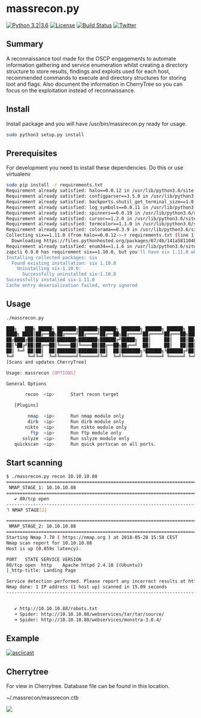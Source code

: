 # massrecon.py

[![Python 3.2|3.6](https://img.shields.io/badge/python-3.2|3.6-green.svg)](https://www.python.org/) [![License](https://img.shields.io/badge/license-GPL3-_red.svg)](https://www.gnu.org/licenses/gpl-3.0.en.html) [![Build Status](https://travis-ci.org/mikaelkall/massrecon.svg?branch=master)](https://travis-ci.org/mikaelkall/massrecon) [![Twitter](https://img.shields.io/badge/twitter-@massrecon-blue.svg)](https://twitter.com/MickeKall)

## Summary

A reconnaissance tool made for the OSCP engagements to automate information gathering and service enumeration whilst creating a directory structure to store  results, findings and exploits used for each host, recommended commands to execute and directory structures for storing loot and flags.
Also document the information in CherryTree so you can focus on the exploitation instead of reconnaissance.

## Install

Install package and you will have /usr/bin/massrecon.py ready for usage.

```sh
sudo python3 setup.py install
```

## Prerequisites

For development you need to install these dependencies. Do this or use virtualenv

```sh
sudo pip install -r requirements.txt
Requirement already satisfied: halo==0.0.12 in /usr/lib/python3.6/site-packages (from -r requirements.txt (line 1)) (0.0.12)
Requirement already satisfied: configparser==3.5.0 in /usr/lib/python3.6/site-packages (from -r requirements.txt (line 2)) (3.5.0)
Requirement already satisfied: backports.shutil_get_terminal_size==1.0.0 in /usr/lib/python3.6/site-packages (from halo==0.0.12->-r requirements.txt (line 1)) (1.0.0)
Requirement already satisfied: log_symbols==0.0.11 in /usr/lib/python3.6/site-packages (from halo==0.0.12->-r requirements.txt (line 1)) (0.0.11)
Requirement already satisfied: spinners==0.0.19 in /usr/lib/python3.6/site-packages (from halo==0.0.12->-r requirements.txt (line 1)) (0.0.19)
Requirement already satisfied: cursor==1.2.0 in /usr/lib/python3.6/site-packages (from halo==0.0.12->-r requirements.txt (line 1)) (1.2.0)
Requirement already satisfied: termcolor==1.1.0 in /usr/lib/python3.6/site-packages (from halo==0.0.12->-r requirements.txt (line 1)) (1.1.0)
Requirement already satisfied: colorama==0.3.9 in /usr/lib/python3.6/site-packages (from halo==0.0.12->-r requirements.txt (line 1)) (0.3.9)
Collecting six==1.11.0 (from halo==0.0.12->-r requirements.txt (line 1))
  Downloading https://files.pythonhosted.org/packages/67/4b/141a581104b1f6397bfa78ac9d43d8ad29a7ca43ea90a2d863fe3056e86a/six-1.11.0-py2.py3-none-any.whl
Requirement already satisfied: enum34==1.1.6 in /usr/lib/python3.6/site-packages (from log_symbols==0.0.11->halo==0.0.12->-r requirements.txt (line 1)) (1.1.6)
zapcli 0.9.0 has requirement six==1.10.0, but you'll have six 1.11.0 which is incompatible.
Installing collected packages: six
  Found existing installation: six 1.10.0
    Uninstalling six-1.10.0:
      Successfully uninstalled six-1.10.0
Successfully installed six-1.11.0
Cache entry deserialization failed, entry ignored
```

## Usage

```sh
./massrecon.py

███╗   ███╗ █████╗ ███████╗███████╗██████╗ ███████╗ ██████╗ ██████╗ ███╗   ██╗
████╗ ████║██╔══██╗██╔════╝██╔════╝██╔══██╗██╔════╝██╔════╝██╔═══██╗████╗  ██║
██╔████╔██║███████║███████╗███████╗██████╔╝█████╗  ██║     ██║   ██║██╔██╗ ██║
██║╚██╔╝██║██╔══██║╚════██║╚════██║██╔══██╗██╔══╝  ██║     ██║   ██║██║╚██╗██║
██║ ╚═╝ ██║██║  ██║███████║███████║██║  ██║███████╗╚██████╗╚██████╔╝██║ ╚████║
╚═╝     ╚═╝╚═╝  ╚═╝╚══════╝╚══════╝╚═╝  ╚═╝╚══════╝ ╚═════╝ ╚═════╝ ╚═╝  ╚═══╝
[Scans and updates CherryTree]

Usage: massrecon [OPTIONS]

General Options

       recon  <ip>      Start recon target

   [Plugins]

        nmap  <ip>      Run nmap module only
        dirb  <ip>      Run dirb module only
       nikto  <ip>      Run nikto module only
         ftp  <ip>      Run ftp module only
      sslyze  <ip>      Run sslyze module only
   quickscan  <ip>      Run quick portscan on all ports.

 ```

## Start scanning

```sh
$ ./massrecon.py recon 10.10.10.88
==========================================================================================
 NMAP_STAGE_1: 10.10.10.88
==========================================================================================
   ✔ 80/tcp open
------------------------------------------------------------------------------------------
⠹ NMAP STAGE[2]

==========================================================================================
 NMAP_STAGE_2: 10.10.10.88
==========================================================================================
Starting Nmap 7.70 ( https://nmap.org ) at 2018-05-20 15:58 CEST
Nmap scan report for 10.10.10.88
Host is up (0.059s latency).

PORT   STATE SERVICE VERSION
80/tcp open  http    Apache httpd 2.4.18 ((Ubuntu))
|_http-title: Landing Page

Service detection performed. Please report any incorrect results at https://nmap.org/submit/ .
Nmap done: 1 IP address (1 host up) scanned in 15.09 seconds
------------------------------------------------------------------------------------------


   ✔ http://10.10.10.88/robots.txt
   ➜ Spider: http://10.10.10.88/webservices/tar/tar/source/
   ➜ Spider: http://10.10.10.88/webservices/monstra-3.0.4/
 ```

## Example


[![asciicast](https://asciinema.org/a/0enJTtQtQv0Jc6OTDvhqSazgN.svg)](https://asciinema.org/a/0enJTtQtQv0Jc6OTDvhqSazgN)


## Cherrytree

For view in Cherrytree. Database file can be found in this location.

~/.massrecon/massrecon.ctb

![](https://raw.githubusercontent.com/mikaelkall/massrecon/develop/chr.gif)
